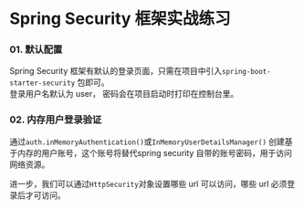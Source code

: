 # Spring Security 框架实战练习

### 01. 默认配置

Spring Security 框架有默认的登录页面，只需在项目中引入`spring-boot-starter-security` 包即可。  
登录用户名默认为 user， 密码会在项目启动时打印在控制台里。

### 02. 内存用户登录验证

通过`auth.inMemoryAuthentication()`或`InMemoryUserDetailsManager()` 创建基于内存的用户账号，这个账号将替代spring security
自带的账号密码，用于访问网络资源。  

进一步，我们可以通过`HttpSecurity`对象设置哪些 url 可以访问，哪些 url 必须登录后才可访问。
